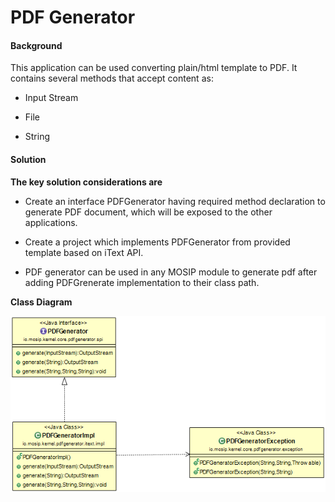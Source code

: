 ﻿# PDF Generator

#### Background

This application can be used converting plain/html template to PDF. It contains several methods that accept content as:

- Input Stream


- File


- String


#### Solution



**The key solution considerations are**


- Create an interface PDFGenerator having required method declaration to generate PDF document, which will be exposed to the other applications.


- Create a project which implements PDFGenerator from provided template based on iText API.


- PDF generator can be used in any MOSIP module to generate pdf after adding PDFGrenerate implementation to their class path.



**Class Diagram**


![Class Diagram](_images/kernel-pdfgenerator-cd.png)

